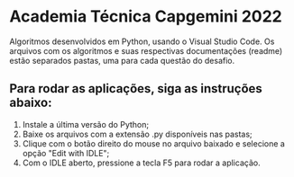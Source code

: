 <h1>Academia Técnica Capgemini 2022</h1>

Algoritmos desenvolvidos em Python, usando o Visual Studio Code.
Os arquivos com os algoritmos e suas respectivas documentações (readme) estão separados pastas, uma para cada questão do desafio.

<h2>Para rodar as aplicações, siga as instruções abaixo:</h2>
<ol>
    <li>Instale a última versão do Python;</li>
    <li>Baixe os arquivos com a extensão .py disponíveis nas pastas;</li>
    <li>Clique com o botão direito do mouse no arquivo baixado e selecione a opção "Edit with IDLE";</li>
    <li>Com o IDLE aberto, pressione a tecla F5 para rodar a aplicação.</li>
</ol>